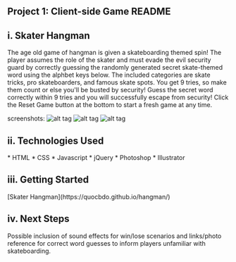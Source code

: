 <h2>Project 1: Client-side Game README</h1>

<h2>i. Skater Hangman</h2>

The age old game of hangman is given a skateboarding themed spin! The player assumes the role of the skater and must evade the evil security guard by correctly guessing the randomly generated secret skate-themed word using the alphbet keys below. The included categories are skate tricks, pro skateboarders, and famous skate spots. You get 9 tries, so make them count or else you'll be busted by security! Guess the secret word correctly within 9 tries and you will successfully escape from security! Click the Reset Game button at the bottom to start a fresh game at any time.

screenshots:
![alt tag](http://i.imgur.com/8L1B5Pc.jpg "screenshot1")
![alt tag](http://i.imgur.com/rLspZ1t.jpg "screenshot2")
![alt tag](http://i.imgur.com/hCYTMAu.jpg "screenshot3")

<h2>ii. Technologies Used</h2>
* HTML
* CSS
* Javascript
* jQuery
* Photoshop
* Illustrator

<h2>iii. Getting Started</h2>
[Skater Hangman](https://quocbdo.github.io/hangman/)

<h2>iv. Next Steps</h2>
Possible inclusion of sound effects for win/lose scenarios and links/photo reference for correct word guesses to inform players unfamiliar with skateboarding.